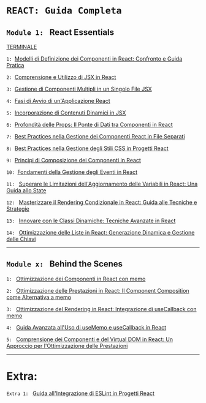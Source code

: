 # `REACT: Guida Completa`

## `Module 1: ` React Essentials

[TERMINALE](./Documentation/Module-1:%20React%20Essentials/00-Terminale.md)

`1: `[Modelli di Definizione dei Componenti in React: Confronto e Guida Pratica](./Documentation/Module-1:%20React%20Essentials/01-Modelli-Definizione-Componenti-React.md)

`2: `[Comprensione e Utilizzo di JSX in React](./Documentation/Module-1:%20React%20Essentials/02-Comprensione-Utilizzo-JSX-React.md)

`3: `[Gestione di Componenti Multipli in un Singolo File JSX](./Documentation/Module-1:%20React%20Essentials/03-Gestione-Componenti-Multipli-File-JSX.md)

`4: `[Fasi di Avvio di un'Applicazione React](./Documentation//Module-1:%20React%20Essentials/04-Fasi-Avvio-Applicazione-React.md)

`5: `[Incorporazione di Contenuti Dinamici in JSX](./Documentation/Module-1:%20React%20Essentials/05-Incorporazione-Contenuti-Dinamici-JSX.md)

`6: `[Profondità delle Props: Il Ponte di Dati tra Componenti in React](./Documentation/Module-1:%20React%20Essentials/06-Profondita-Props-Ponte-Dati-React.md)

`7: `[Best Practices nella Gestione dei Componenti React in File Separati](./Documentation/Module-1:%20React%20Essentials/07-Best-Practices-Gestione-Componenti-React.md)

`8: `[Best Practices nella Gestione degli Stili CSS in Progetti React](./Documentation/Module-1:%20React%20Essentials/08-Best-Practices-Gestione-Stili-CSS-React.md)

`9: `[Principi di Composizione dei Componenti in React](./Documentation/Module-1:%20React%20Essentials/09-Principi-Composizione-Componenti-React.md)

`10: `[Fondamenti della Gestione degli Eventi in React](./Documentation/Module-1:%20React%20Essentials/10-Fondamenti-Gestione-Eventi-React.md)

`11: ` [Superare le Limitazioni dell'Aggiornamento delle Variabili in React: Una Guida allo State](./Documentation/Module-1:%20React%20Essentials/11-Superare-Limitazioni-Aggiornamento-Variabili-React.md)

`12: ` [Masterizzare il Rendering Condizionale in React: Guida alle Tecniche e Strategie](./Documentation/Module-1:%20React%20Essentials/12-Masterizzare-Rendering-Condizionale-React.md)

`13: ` [Innovare con le Classi Dinamiche: Tecniche Avanzate in React](./Documentation/Module-1:%20React%20Essentials/13-Innovare-Classi-Dinamiche-React.md)

`14: ` [Ottimizzazione delle Liste in React: Generazione Dinamica e Gestione delle Chiavi](./Documentation/Module-1:%20React%20Essentials/14-Ottimizzazione-Liste-React.md)

---

## `Module x: ` Behind the Scenes

`1: ` [Ottimizzazione dei Componenti in React con memo](./Documentation/Module-x:%20Behind%20the%20Scenes/01-Ottimizzazione-Componenti-React-memo.md)

`2: ` [Ottimizzazione delle Prestazioni in React: Il Component Composition come Alternativa a memo](./Documentation/Module-x:%20Behind%20the%20Scenes/02-React-Performance-Component-Composition.md)

`3: ` [Ottimizzazione del Rendering in React: Integrazione di useCallback con memo](./Documentation/Module-x:%20Behind%20the%20Scenes/03-Ottimizzazione-Rendering-React-useCallback.md)

`4: ` [Guida Avanzata all'Uso di useMemo e useCallback in React](./Documentation/Module-x:%20Behind%20the%20Scenes/04-Guida-UseMemo-UseCallback-React.md)

`5: ` [Comprensione dei Componenti e del Virtual DOM in React: Un Approccio per l'Ottimizzazione delle Prestazioni](./Documentation/Module-x:%20Behind%20the%20Scenes/05-Componenti-Virtual-DOM-React.md)

---

# Extra:

`Extra 1: ` [Guida all'Integrazione di ESLint in Progetti React](./Documentation/General/Integrazione-ESLint-React.md)
